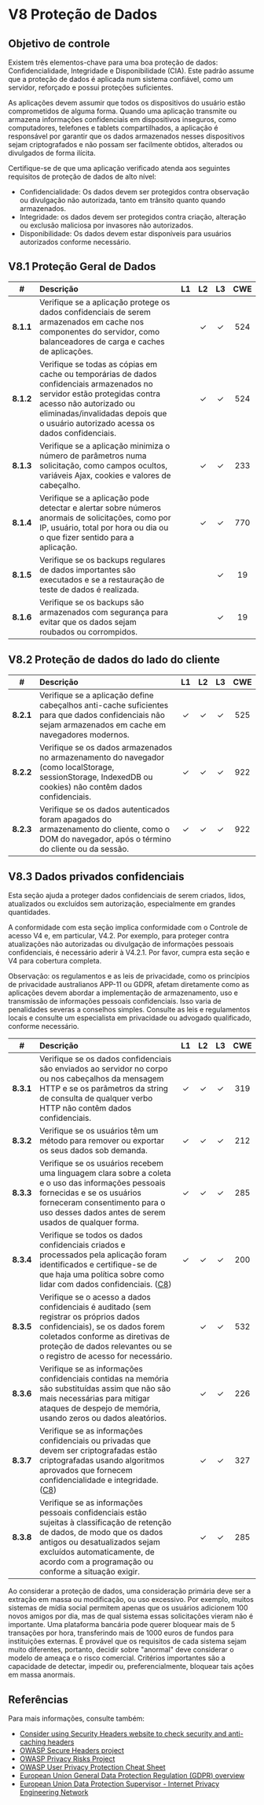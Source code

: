 # V8 Proteção de Dados

## Objetivo de controle

Existem três elementos-chave para uma boa proteção de dados: Confidencialidade, Integridade e Disponibilidade (CIA). Este padrão assume que a proteção de dados é aplicada num sistema confiável, como um servidor, reforçado e possui proteções suficientes.

As aplicações devem assumir que todos os dispositivos do usuário estão comprometidos de alguma forma. Quando uma aplicação transmite ou armazena informações confidenciais em dispositivos inseguros, como computadores, telefones e tablets compartilhados, a aplicação é responsável por garantir que os dados armazenados nesses dispositivos sejam criptografados e não possam ser facilmente obtidos, alterados ou divulgados de forma ilícita.

Certifique-se de que uma aplicação verificado atenda aos seguintes requisitos de proteção de dados de alto nível:

* Confidencialidade: Os dados devem ser protegidos contra observação ou divulgação não autorizada, tanto em trânsito quanto quando armazenados.
* Integridade: os dados devem ser protegidos contra criação, alteração ou exclusão maliciosa por invasores não autorizados.
* Disponibilidade: Os dados devem estar disponíveis para usuários autorizados conforme necessário.

## V8.1 Proteção Geral de Dados

| # | Descrição | L1 | L2 | L3 | CWE |
| :---: | :--- | :---: | :---:| :---: | :---: |
| **8.1.1** | Verifique se a aplicação protege os dados confidenciais de serem armazenados em cache nos componentes do servidor, como balanceadores de carga e caches de aplicações. | | ✓ | ✓ | 524 |
| **8.1.2** | Verifique se todas as cópias em cache ou temporárias de dados confidenciais armazenados no servidor estão protegidas contra acesso não autorizado ou eliminadas/invalidadas depois que o usuário autorizado acessa os dados confidenciais. | | ✓ | ✓ | 524 |
| **8.1.3** | Verifique se a aplicação minimiza o número de parâmetros numa solicitação, como campos ocultos, variáveis Ajax, cookies e valores de cabeçalho. | | ✓ | ✓ | 233 |
| **8.1.4** | Verifique se a aplicação pode detectar e alertar sobre números anormais de solicitações, como por IP, usuário, total por hora ou dia ou o que fizer sentido para a aplicação. | | ✓ | ✓ | 770 |
| **8.1.5** | Verifique se os backups regulares de dados importantes são executados e se a restauração de teste de dados é realizada. | | | ✓ | 19 |
| **8.1.6** | Verifique se os backups são armazenados com segurança para evitar que os dados sejam roubados ou corrompidos. | | | ✓ | 19 |

## V8.2 Proteção de dados do lado do cliente

| # | Descrição | L1 | L2 | L3 | CWE |
| :---: | :--- | :---: | :---:| :---: | :---: |
| **8.2.1** | Verifique se a aplicação define cabeçalhos anti-cache suficientes para que dados confidenciais não sejam armazenados em cache em navegadores modernos. | ✓ | ✓ | ✓ | 525 |
| **8.2.2** | Verifique se os dados armazenados no armazenamento do navegador (como localStorage, sessionStorage, IndexedDB ou cookies) não contêm dados confidenciais. | ✓ | ✓ | ✓ | 922 |
| **8.2.3** | Verifique se os dados autenticados foram apagados do armazenamento do cliente, como o DOM do navegador, após o término do cliente ou da sessão. | ✓ | ✓ | ✓ | 922 |

## V8.3 Dados privados confidenciais

Esta seção ajuda a proteger dados confidenciais de serem criados, lidos, atualizados ou excluídos sem autorização, especialmente em grandes quantidades.

A conformidade com esta seção implica conformidade com o Controle de acesso V4 e, em particular, V4.2. Por exemplo, para proteger contra atualizações não autorizadas ou divulgação de informações pessoais confidenciais, é necessário aderir à V4.2.1. Por favor, cumpra esta seção e V4 para cobertura completa.

Observação: os regulamentos e as leis de privacidade, como os princípios de privacidade australianos APP-11 ou GDPR, afetam diretamente como as aplicações devem abordar a implementação de armazenamento, uso e transmissão de informações pessoais confidenciais. Isso varia de penalidades severas a conselhos simples. Consulte as leis e regulamentos locais e consulte um especialista em privacidade ou advogado qualificado, conforme necessário.

| # | Descrição | L1 | L2 | L3 | CWE |
| :---: | :--- | :---: | :---:| :---: | :---: |
| **8.3.1** | Verifique se os dados confidenciais são enviados ao servidor no corpo ou nos cabeçalhos da mensagem HTTP e se os parâmetros da string de consulta de qualquer verbo HTTP não contêm dados confidenciais. | ✓ | ✓ | ✓ | 319 |
| **8.3.2** | Verifique se os usuários têm um método para remover ou exportar os seus dados sob demanda. | ✓ | ✓ | ✓ | 212 |
| **8.3.3** | Verifique se os usuários recebem uma linguagem clara sobre a coleta e o uso das informações pessoais fornecidas e se os usuários forneceram consentimento para o uso desses dados antes de serem usados de qualquer forma. | ✓ | ✓ | ✓ | 285 |
| **8.3.4** | Verifique se todos os dados confidenciais criados e processados pela aplicação foram identificados e certifique-se de que haja uma política sobre como lidar com dados confidenciais. ([C8](https://owasp.org/www-project-proactive-controls/#div-numbering)) | ✓ | ✓ | ✓ | 200 |
| **8.3.5** | Verifique se o acesso a dados confidenciais é auditado (sem registrar os próprios dados confidenciais), se os dados forem coletados conforme as diretivas de proteção de dados relevantes ou se o registro de acesso for necessário. | | ✓ | ✓ | 532 |
| **8.3.6** | Verifique se as informações confidenciais contidas na memória são substituídas assim que não são mais necessárias para mitigar ataques de despejo de memória, usando zeros ou dados aleatórios. | | ✓ | ✓ | 226 |
| **8.3.7** | Verifique se as informações confidenciais ou privadas que devem ser criptografadas estão criptografadas usando algoritmos aprovados que fornecem confidencialidade e integridade. ([C8](https://owasp.org/www-project-proactive-controls/#div-numbering)) | | ✓ | ✓ | 327 |
| **8.3.8** | Verifique se as informações pessoais confidenciais estão sujeitas à classificação de retenção de dados, de modo que os dados antigos ou desatualizados sejam excluídos automaticamente, de acordo com a programação ou conforme a situação exigir. | | ✓ | ✓ | 285 |

Ao considerar a proteção de dados, uma consideração primária deve ser a extração em massa ou modificação, ou uso excessivo. Por exemplo, muitos sistemas de mídia social permitem apenas que os usuários adicionem 100 novos amigos por dia, mas de qual sistema essas solicitações vieram não é importante. Uma plataforma bancária pode querer bloquear mais de 5 transações por hora, transferindo mais de 1000 euros de fundos para instituições externas. É provável que os requisitos de cada sistema sejam muito diferentes, portanto, decidir sobre "anormal" deve considerar o modelo de ameaça e o risco comercial. Critérios importantes são a capacidade de detectar, impedir ou, preferencialmente, bloquear tais ações em massa anormais.

## Referências

Para mais informações, consulte também:

* [Consider using Security Headers website to check security and anti-caching headers](https://securityheaders.io)
* [OWASP Secure Headers project](https://owasp.org/www-project-secure-headers/)
* [OWASP Privacy Risks Project](https://owasp.org/www-project-top-10-privacy-risks/)
* [OWASP User Privacy Protection Cheat Sheet](https://cheatsheetseries.owasp.org/cheatsheets/User_Privacy_Protection_Cheat_Sheet.html)
* [European Union General Data Protection Regulation (GDPR) overview](https://edps.europa.eu/data-protection_en)
* [European Union Data Protection Supervisor - Internet Privacy Engineering Network](https://edps.europa.eu/data-protection/ipen-internet-privacy-engineering-network_en)

